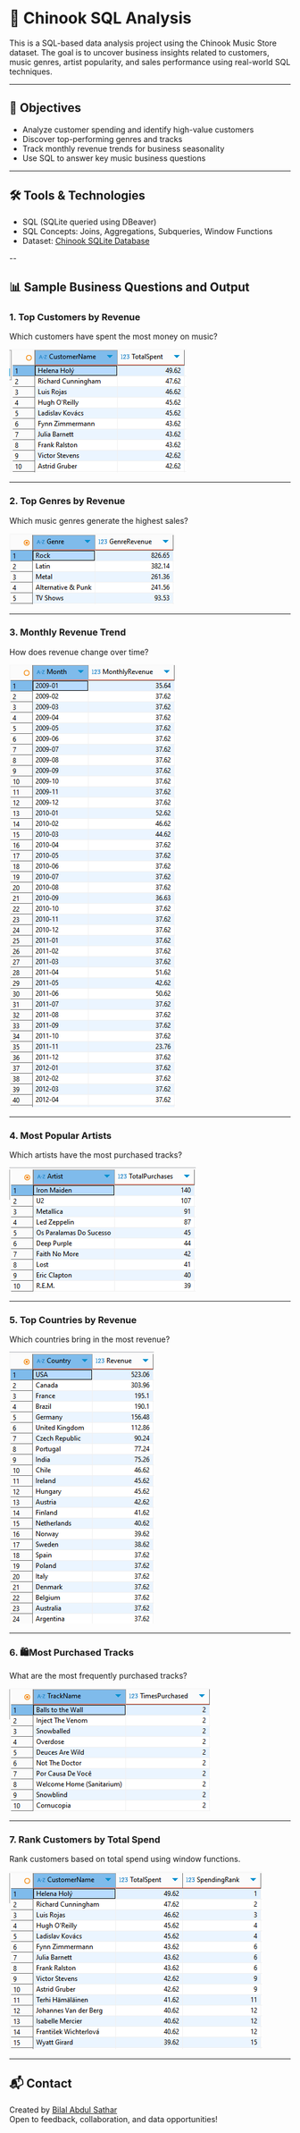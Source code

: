 # 🎵 Chinook SQL Analysis

This is a SQL-based data analysis project using the Chinook Music Store dataset. The goal is to uncover business insights related to customers, music genres, artist popularity, and sales performance using real-world SQL techniques.

---

## 📌 Objectives

- Analyze customer spending and identify high-value customers  
- Discover top-performing genres and tracks  
- Track monthly revenue trends for business seasonality  
- Use SQL to answer key music business questions

---

## 🛠️ Tools & Technologies

- SQL (SQLite queried using DBeaver)
- SQL Concepts: Joins, Aggregations, Subqueries, Window Functions
- Dataset: [Chinook SQLite Database](https://github.com/lerocha/chinook-database)

--

## 📊 Sample Business Questions and Output

### 1. Top Customers by Revenue
Which customers have spent the most money on music?

![Top Customers](screenshots/01_top_customers_by_revenue.png)

---

### 2. Top Genres by Revenue
Which music genres generate the highest sales?

![Top Genres](screenshots/02_top_genres_by_revenue.png)

---

### 3. Monthly Revenue Trend
How does revenue change over time?

![Monthly Revenue](screenshots/03_monthly_revenue_trend.png)

---

### 4. Most Popular Artists
Which artists have the most purchased tracks?

![Popular Artists](screenshots/04_most_popular_artists.png)

---

### 5. Top Countries by Revenue
Which countries bring in the most revenue?

![Countries Revenue](screenshots/05_top_countries_by_revenue.png)

---

### 6. 🛍Most Purchased Tracks
What are the most frequently purchased tracks?

![Purchased Tracks](screenshots/06_most_purchased_tracks.png)

---

### 7. Rank Customers by Total Spend
Rank customers based on total spend using window functions.

![Customer Rank](screenshots/07_rank_customers_by_spending.png)

---



## 📬 Contact

Created by [Bilal Abdul Sathar](https://www.linkedin.com/in/bilalas/)  
Open to feedback, collaboration, and data opportunities!

